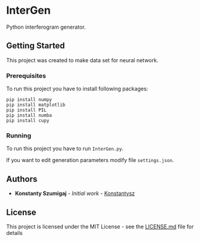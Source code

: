 # InterGen

Python interferogram generator.

## Getting Started

This project was created to make data set for neural network.

### Prerequisites

To run this project you have to install following packages:

```
pip install numpy
pip install matplotlib
pip install PIL
pip install numba
pip install cupy
```

### Running

To run this project you have to run `InterGen.py`.

If you want to edit generation parameters modify file `settings.json`.

## Authors

* **Konstanty Szumigaj** - *Initial work* - [Konstantysz](https://github.com/Konstantysz)

## License

This project is licensed under the MIT License - see the [LICENSE.md](LICENSE.md) file for details
